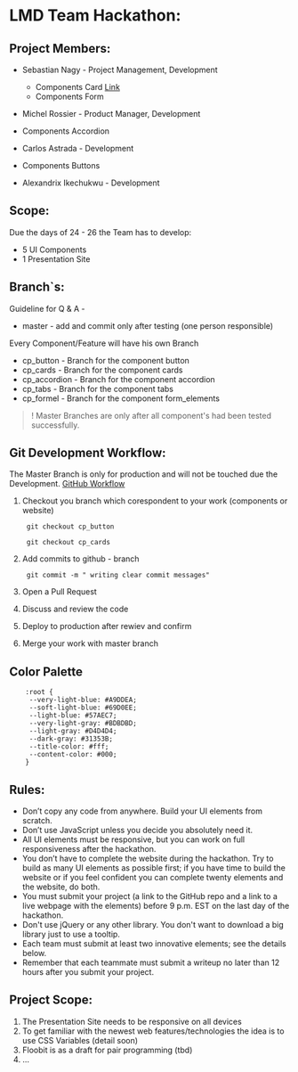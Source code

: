 # LMD Team Hackathon:
## Project Members:
* Sebastian Nagy - Project Management, Development
  - Components Card [Link](https://htmlpreview.github.io/?https://github.com/snagy22000/LMD-UI-Framework/blob/cp_cards/cards/index.html)
  - Components Form 
    
* Michel Rossier - Product Manager, Development
- Components Accordion

* Carlos Astrada - Development
- Components Buttons

* Alexandrix Ikechukwu - Development

## Scope:
Due the days of 24 - 26 the Team has to develop:

* 5 UI Components
* 1 Presentation Site

## Branch`s:

Guideline for Q & A -

* master - add and commit only after testing (one person responsible)

Every Component/Feature will have his own Branch

* cp_button - Branch for the component button
* cp_cards -  Branch for the component cards
* cp_accordion - Branch for the component accordion
* cp_tabs - Branch for the component tabs
* cp_formel - Branch for the component form_elements


> ! Master Branches are only after all component's had been tested successfully.

## Git Development Workflow:


The Master Branch is only for production and will not be touched due the Development.
[GitHub Workflow](https://guides.github.com/introduction/flow/)

1. Checkout you branch which corespondent to your work (components or website)
    
        git checkout cp_button

        git checkout cp_cards


2. Add commits to github - branch

        git commit -m " writing clear commit messages" 

3. Open a Pull Request  

4. Discuss and review the code

5. Deploy to production after rewiev and confirm              
        
6. Merge your work with master branch

## Color Palette

        :root {
         --very-light-blue: #A9DDEA; 
         --soft-light-blue: #69D0EE;
         --light-blue: #57AEC7;
         --very-light-gray: #BDBDBD; 
         --light-gray: #D4D4D4;
         --dark-gray: #31353B;
         --title-color: #fff;
         --content-color: #000;
        }


## Rules:

* Don’t copy any code from anywhere. Build your UI elements from scratch.
* Don’t use JavaScript unless you decide you absolutely need it.
* All UI elements must be responsive, but you can work on full responsiveness after the hackathon.
* You don’t have to complete the website during the hackathon. Try to build as many UI elements as possible first; if you have time to build the website or if you feel confident you can complete twenty elements and the website, do both.
* You must submit your project (a link to the GitHub repo and a link to a live webpage with the elements) before 9 p.m. EST on the last day of the hackathon.
* Don't use jQuery or any other library. You don't want to download a big library just to use a tooltip.
* Each team must submit at least two innovative elements; see the details below.
* Remember that each teammate must submit a writeup no later than 12 hours after you submit your project.

## Project Scope:

1. The Presentation Site needs to be responsive on all devices
2. To get familiar with the newest web features/technologies the idea is to use CSS Variables (detail soon)
3. Floobit is as a draft for pair programming (tbd)
4. ...



